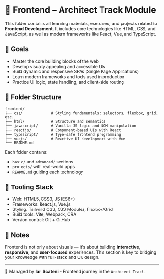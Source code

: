 # 🎨 Frontend – Architect Track Module

This folder contains all learning materials, exercises, and projects related to **Frontend Development**. It includes core technologies like HTML, CSS, and JavaScript, as well as modern frameworks like React, Vue, and TypeScript.

## 🎯 Goals

- Master the core building blocks of the web
- Develop visually appealing and accessible UIs
- Build dynamic and responsive SPAs (Single Page Applications)
- Learn modern frameworks and tools used in production
- Practice UI logic, state handling, and client-side routing

## 📁 Folder Structure

```
frontend/
├── css/             # Styling fundamentals: selectors, flexbox, grid, etc.
├── html/            # Structure and semantics
├── javascript/      # Vanilla JS logic and DOM manipulation
├── reactjs/         # Component-based UIs with React
├── typescript/      # Type-safe frontend programming
├── vuejs/           # Reactive UI development with Vue
└── README.md
```

Each folder contains:

- `basic/` and `advanced/` sections
- `projects/` with real-world apps
- `README.md` guiding each technology

## 🚀 Tooling Stack

- Web: HTML5, CSS3, JS (ES6+)
- Frameworks: React.js, Vue.js
- Styling: Tailwind CSS, CSS Modules, Flexbox/Grid
- Build tools: Vite, Webpack, CRA
- Version control: Git + GitHub

## 📌 Notes

Frontend is not only about visuals — it's about building **interactive**, **responsive**, and **user-focused** experiences. This section is key to bridging your knowledge with full-stack and UX design.

---

📄 Managed by **Ian Scateni** – Frontend journey in the `Architect Track`.